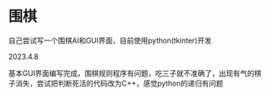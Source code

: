 # 围棋
自己尝试写一个围棋AI和GUI界面，目前使用python(tkinter)开发

2023.4.8

基本GUI界面编写完成，围棋规则程序有问题，吃三子就不准确了，出现有气的棋子消失，尝试把判断死活的代码改为C++，感觉python的递归有问题
